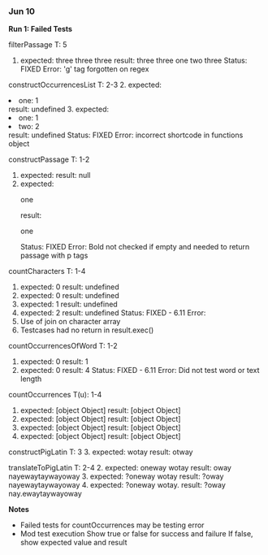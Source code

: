 ### Jun 10

**Run 1: Failed Tests**

filterPassage               T: 5
1.  expected: three three three
    result: three three one two three
Status: FIXED
Error: 'g' tag forgotten on regex

constructOccurrencesList    T: 2-3
2.  expected: <li>one: 1</li>
    result: undefined
3.  expected: <li>one: 1</li><li>two: 2</li>
    result: undefined
Status: FIXED
Error: incorrect shortcode in functions object

constructPassage            T: 1-2
1.  expected: 
    result: null
2.  expected: <p>one</p>
    result: <p>o<strong></strong>n<strong></strong>e</p>
Status: FIXED
Error: Bold not checked if empty and needed to return passage with p tags

countCharacters             T: 1-4
1.  expected: 0
    result: undefined
2.  expected: 0
    result: undefined
3.  expected: 1
    result: undefined
4.  expected: 2
    result: undefined
Status: FIXED - 6.11
Error:
1.  Use of join on character array
2.  Testcases had no return in result.exec()

countOccurrencesOfWord      T: 1-2
1.  expected: 0
    result: 1
2.  expected: 0
    result: 4
Status: FIXED - 6.11
Error: Did not test word or text length

countOccurrences            T(u): 1-4
1.  expected: [object Object]
    result: [object Object]
2.  expected: [object Object]
    result: [object Object]
3.  expected: [object Object]
    result: [object Object]
4.  expected: [object Object]
    result: [object Object]

constructPigLatin           T: 3
3.  expected: wotay
    result: otway

translateToPigLatin         T: 2-4
2.  expected: oneway wotay
    result: oway nayewaytaywayoway
3.  expected: ?oneway wotay
    result: ?oway nayewaytaywayoway
4.  expected: ?oneway wotay.
    result: ?oway nay.ewaytaywayoway

**Notes**
- Failed tests for countOccurrences may be testing error
- Mod test execution
  Show true or false for success and failure
  If false, show expected value and result